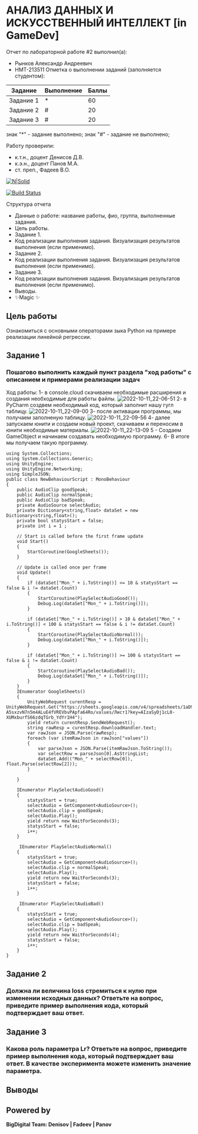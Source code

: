 # АНАЛИЗ ДАННЫХ И ИСКУССТВЕННЫЙ ИНТЕЛЛЕКТ [in GameDev]
Отчет по лабораторной работе #2 выполнил(а):
- Рынков Александр Андреевич
- НМТ-213511
Отметка о выполнении заданий (заполняется студентом):

| Задание | Выполнение | Баллы |
| ------ | ------ | ------ |
| Задание 1 | * | 60 |
| Задание 2 | # | 20 |
| Задание 3 | # | 20 |

знак "*" - задание выполнено; знак "#" - задание не выполнено;

Работу проверили:
- к.т.н., доцент Денисов Д.В.
- к.э.н., доцент Панов М.А.
- ст. преп., Фадеев В.О.

[![N|Solid](https://cldup.com/dTxpPi9lDf.thumb.png)](https://nodesource.com/products/nsolid)

[![Build Status](https://travis-ci.org/joemccann/dillinger.svg?branch=master)](https://travis-ci.org/joemccann/dillinger)

Структура отчета

- Данные о работе: название работы, фио, группа, выполненные задания.
- Цель работы.
- Задание 1.
- Код реализации выполнения задания. Визуализация результатов выполнения (если применимо).
- Задание 2.
- Код реализации выполнения задания. Визуализация результатов выполнения (если применимо).
- Задание 3.
- Код реализации выполнения задания. Визуализация результатов выполнения (если применимо).
- Выводы.
- ✨Magic ✨

## Цель работы
Ознакомиться с основными операторами зыка Python на примере реализации линейной регрессии.

## Задание 1
### Пошагово выполнить каждый пункт раздела "ход работы" с описанием и примерами реализации задач
Ход работы:
1- в console.cloud скачиваем необходимые расширения и создания необходимые для работы файлы.
![2022-10-11_22-06-51](https://user-images.githubusercontent.com/114343124/195155706-dacf6675-029b-4b5e-86d6-af6a4bab5872.png)
2- в PyCharm создвем необходимый код, который заполнит нашу гугл таблицу.
![2022-10-11_22-09-00](https://user-images.githubusercontent.com/114343124/195156100-092b12a2-6912-431f-a8b0-3bbf4c107d5e.png)
3- после активации программы, мы получаем заполненую таблицу.
![2022-10-11_22-09-56](https://user-images.githubusercontent.com/114343124/195156232-e4f72d8e-bc5c-4984-af03-e04312201c70.png)
4- далее запускаем юнити и создаем новый проект, скачиваем и переносим в юнити необходимые материалы.
![2022-10-11_22-13-09](https://user-images.githubusercontent.com/114343124/195156796-2269925e-d82a-46eb-8f95-0672a6ba82ae.png)
5 - Создаем GameObject и начинаем создавать необходимую программу.
6- В итоге мы получаем такую программу.
```c#.
using System.Collections;
using System.Collections.Generic;
using UnityEngine;
using UnityEngine.Networking;
using SimpleJSON;
public class NewBehaviourScript : MonoBehaviour
{
    public AudioClip goodSpeak;
    public AudioClip normalSpeak;
    public AudioClip badSpeak;
    private AudioSource selectAudio;
    private Dictionary<string,float> dataSet = new Dictionary<string,float>();
    private bool statysStart = false;
    private int i = 1 ;

    // Start is called before the first frame update
    void Start()
    {
        StartCoroutine(GoogleSheets());
    }

    // Update is called once per frame
    void Update()
    {
        if (dataSet["Mon_" + i.ToString()] <= 10 & statysStart == false & i != dataSet.Count)
        {
            StartCoroutine(PlaySelectAudioGood());
            Debug.Log(dataSet["Mon_" + i.ToString()]);
        }

        if (dataSet["Mon_" + i.ToString()] > 10 & dataSet["Mon_" + i.ToString()] < 100 & statysStart == false & i != dataSet.Count)
        {
            StartCoroutine(PlaySelectAudioNormal());
            Debug.Log(dataSet["Mon_" + i.ToString()]);
        }

        if (dataSet["Mon_" + i.ToString()] >= 100 & statysStart == false & i != dataSet.Count)
        {
            StartCoroutine(PlaySelectAudioBad());
            Debug.Log(dataSet["Mon_" + i.ToString()]);
        }
    }
    IEnumerator GoogleSheets()  
    {
        UnityWebRequest curentResp = UnityWebRequest.Get("https://sheets.googleapis.com/v4/spreadsheets/1aD9e1gfDV-A5sxzvN7n5m4ALuE4fVREVbvPApfa64Ro/values/Лист1?key=AIzaSyDj1cL0-XUMxburfS66zdqTGrb_YdYr1H4");
        yield return curentResp.SendWebRequest();
        string rawResp = curentResp.downloadHandler.text;
        var rawJson = JSON.Parse(rawResp);
        foreach (var itemRawJson in rawJson["values"])
        {
            var parseJson = JSON.Parse(itemRawJson.ToString());
            var selectRow = parseJson[0].AsStringList;
            dataSet.Add(("Mon_" + selectRow[0]), float.Parse(selectRow[2]));
        }
        
    }

    IEnumerator PlaySelectAudioGood()
    {
        statysStart = true;
        selectAudio = GetComponent<AudioSource>();
        selectAudio.clip = goodSpeak;
        selectAudio.Play();
        yield return new WaitForSeconds(3);
        statysStart = false;
        i++;
    }

     IEnumerator PlaySelectAudioNormal()
    {
        statysStart = true;
        selectAudio = GetComponent<AudioSource>();
        selectAudio.clip = normalSpeak;
        selectAudio.Play();
        yield return new WaitForSeconds(3);
        statysStart = false;
        i++;
    }

     IEnumerator PlaySelectAudioBad()
    {
        statysStart = true;
        selectAudio = GetComponent<AudioSource>();
        selectAudio.clip = badSpeak;
        selectAudio.Play();
        yield return new WaitForSeconds(4);
        statysStart = false;
        i++;
    }
}

```
## Задание 2
### Должна ли величина loss стремиться к нулю при изменении исходных данных? Ответьте на вопрос, приведите пример выполнения кода, который подтверждает ваш ответ.



## Задание 3
### Какова роль параметра Lr? Ответьте на вопрос, приведите пример выполнения кода, который подтверждает ваш ответ. В качестве эксперимента можете изменить значение параметра.



## Выводы



## Powered by

**BigDigital Team: Denisov | Fadeev | Panov**
